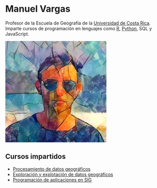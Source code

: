 # Manuel Vargas
Profesor de la Escuela de Geografía de la [Universidad de Costa Rica](https://www.ucr.ac.cr/). Imparte cursos de programación en lenguajes como [R](https://www.r-project.org/), [Python](https://www.python.org/), SQL y JavaScript.

![](manuel.jpg)

## Cursos impartidos
* [Procesamiento de datos geográficos](https://gf0604-procesamientodatosgeograficos.github.io/2024-i/)
* [Exploración y explotación de datos geográficos](https://gf0659-exploraciongeodatos.github.io/2023-ii/)
* [Programación de aplicaciones en SIG](https://pf0907-programacionsig.github.io/2023-ii/)

